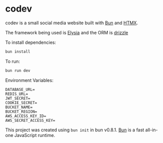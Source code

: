 # codev

codev is a small social media website built with [Bun](https://bun.sh) and [HTMX](https://htmx.org).

The framework being used is [Elysia](https://elysiajs.com) and the ORM is [drizzle](https://orm.drizzle.team)

To install dependencies:

```bash
bun install
```

To run:

```bash
bun run dev
```

Environment Variables:

```
DATABASE_URL=
REDIS_URL=
JWT_SECRET=
COOKIE_SECRET=
BUCKET_NAME=
BUCKET_REGION=
AWS_ACCESS_KEY_ID=
AWS_SECRET_ACCESS_KEY=
```

This project was created using `bun init` in bun v0.8.1. [Bun](https://bun.sh) is a fast all-in-one JavaScript runtime.
